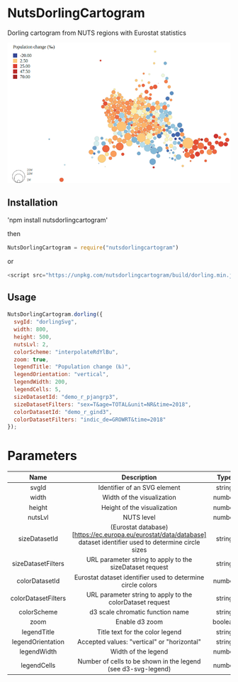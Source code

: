 # NutsDorlingCartogram
Dorling cartogram from NUTS regions with Eurostat statistics

<div>
<img src="assets/images/preview.png" alt="preview"/>
<div>

## Installation

'npm install nutsdorlingcartogram'

then 
```javascript
NutsDorlingCartogram = require("nutsdorlingcartogram")
```

or

```javascript
<script src="https://unpkg.com/nutsdorlingcartogram/build/dorling.min.js"></script>
```

## Usage

```javascript
NutsDorlingCartogram.dorling({
  svgId: "dorlingSvg",
  width: 800,
  height: 500,
  nutsLvl: 2,
  colorScheme: "interpolateRdYlBu",
  zoom: true,
  legendTitle: "Population change (‰)",
  legendOrientation: "vertical",
  legendWidth: 200,
  legendCells: 5,
  sizeDatasetId: "demo_r_pjangrp3",
  sizeDatasetFilters: "sex=T&age=TOTAL&unit=NR&time=2018",
  colorDatasetId: "demo_r_gind3",
  colorDatasetFilters: "indic_de=GROWRT&time=2018"
});
```

# Parameters

Name | Description | Type | Required | Default
:-------------: | :-------------: | :-------------: | :-------------: | :-------------:
svgId | Identifier of an SVG element | string | true | null
width | Width of the visualization | number | false | 900
height | Height of the visualization | number | false | 500
nutsLvl | NUTS level | number | false | 2
sizeDatasetId | (Eurostat database)[https://ec.europa.eu/eurostat/data/database] dataset identifier used to determine circle sizes  | string | false | "demo_r_pjangrp3"
sizeDatasetFilters | URL parameter string to apply to the sizeDataset request  | string | false | "sex=T&age=TOTAL&unit=NR&time=2018"
colorDatasetId | Eurostat dataset identifier used to determine circle colors | number | false | 200
colorDatasetFilters | URL parameter string to apply to the colorDataset request  | string | false | "indic_de=GROWRT&time=2018"
colorScheme | d3 scale chromatic function name | string | false | "interpolateRdYlBu"
zoom | Enable d3 zoom | boolean | false | true
legendTitle | Title text for the color legend | string | false | "Legend"
legendOrientation | Accepted values: "vertical" or "horizontal" | string | false | "vertical"
legendWidth | Width of the legend | number | false | 200
legendCells | Number of cells to be shown in the legend (see d3-svg-legend) | number | false | 5



